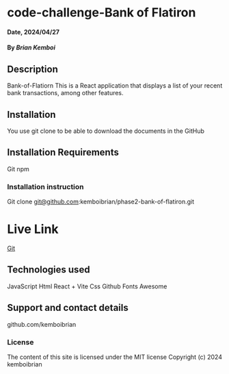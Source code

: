 
# code-challenge-Bank of Flatiron

#### Date, 2024/04/27

#### By *Brian Kemboi*

## Description
Bank-of-Flatiorn
This is a React application that displays a list of your recent bank transactions, among other features.

## Installation
You use git clone to be able to download the documents in the GitHub

## Installation Requirements
Git
npm


### Installation instruction

Git clone git@github.com:kemboibrian/phase2-bank-of-flatiron.git

# Live Link
[Git](http://localhost:5175/Bank-of-Flatiron/)


## Technologies used
JavaScript
Html
React + Vite
Css
Github
Fonts Awesome

## Support and contact details
github.com/kemboibrian

### License
The content of this site is licensed under the MIT license
Copyright (c) 2024 kemboibrian

